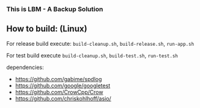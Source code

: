 ### This is LBM - A Backup Solution

## How to build: (Linux)
For release build execute:
`build-cleanup.sh`, `build-release.sh`, `run-app.sh`

For test build execute
`build-cleanup.sh`, `build-test.sh`, `run-test.sh`

dependencies:
- https://github.com/gabime/spdlog
- https://github.com/google/googletest
- https://github.com/CrowCpp/Crow
- https://github.com/chriskohlhoff/asio/
